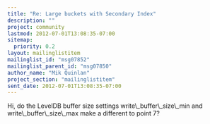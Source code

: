 ```yaml
---
title: "Re: Large buckets with Secondary Index"
description: ""
project: community
lastmod: 2012-07-01T13:08:35-07:00
sitemap:
  priority: 0.2
layout: mailinglistitem
mailinglist_id: "msg07852"
mailinglist_parent_id: "msg07850"
author_name: "Mik Quinlan"
project_section: "mailinglistitem"
sent_date: 2012-07-01T13:08:35-07:00
---
```



Hi, do the LevelDB buffer size settings write\\_buffer\\_size\\_min
and write\\_buffer\\_size\\_max make a different to point 7?
